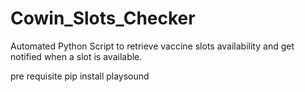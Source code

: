 # Cowin_Slots_Checker
Automated Python Script to retrieve vaccine slots availability and get notified when a slot is available.

pre requisite
pip install playsound
